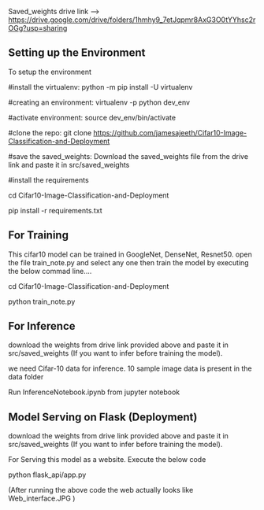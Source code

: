 Saved_weights drive link -->  https://drive.google.com/drive/folders/1hmhy9_7etJqpmr8AxG3O0tYYhsc2rOGg?usp=sharing

## Setting up the Environment

To setup the environment 

#install the virtualenv: 
python -m pip install -U virtualenv 

#creating an environment: 
virtualenv -p python dev_env

#activate environment: 
source dev_env/bin/activate 

#clone the repo: 
git clone https://github.com/jamesajeeth/Cifar10-Image-Classification-and-Deployment

#save the saved_weights: 
Download the saved_weights file from the drive link and paste it in src/saved_weights

#install the requirements

cd Cifar10-Image-Classification-and-Deployment

pip install -r requirements.txt 



## For Training

This cifar10 model can be trained in GoogleNet, DenseNet, Resnet50.
open the file train_note.py and select any one then train the model by executing the below commad line....

cd Cifar10-Image-Classification-and-Deployment

python train_note.py 


## For Inference

download the weights from drive link provided above and paste it in src/saved_weights (If you want to infer before training the model).

we need Cifar-10 data for inference. 10 sample image data is present in the data folder


Run InferenceNotebook.ipynb from jupyter notebook


## Model Serving on Flask (Deployment)

download the weights from drive link provided above and paste it in src/saved_weights (If you want to infer before training the model).

For Serving this model as a website. Execute the below code


python flask_api/app.py

(After running the above code the web actually looks like Web_interface.JPG )
